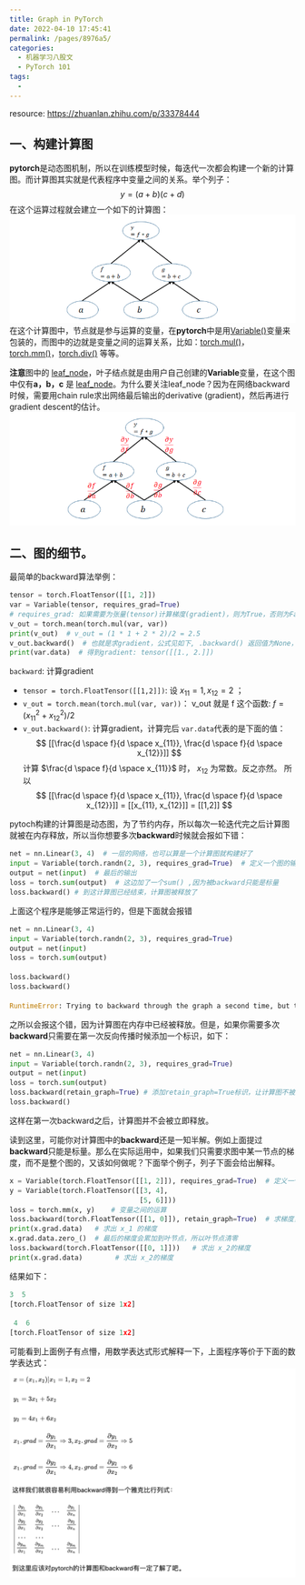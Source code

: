 ```yaml
---
title: Graph in PyTorch
date: 2022-04-10 17:45:41
permalink: /pages/8976a5/
categories:
  - 机器学习八股文
  - PyTorch 101
tags:
  - 
---
```

resource: https://zhuanlan.zhihu.com/p/33378444

## **一、构建计算图**
**pytorch**是动态图机制，所以在训练模型时候，每迭代一次都会构建一个新的计算图。而计算图其实就是代表程序中变量之间的关系。举个列子：$$y = (a + b)(c + d)$$在这个运算过程就会建立一个如下的计算图：
![](https://raw.githubusercontent.com/emmableu/image/master/202204101748967.png)
在这个计算图中，节点就是参与运算的变量，在**pytorch**中是用[Variable()](https://link.zhihu.com/?target=http%3A//pytorch.org/tutorials/beginner/blitz/autograd_tutorial.html%23sphx-glr-beginner-blitz-autograd-tutorial-py)变量来包装的，而图中的边就是变量之间的运算关系，比如：[torch.mul()](https://link.zhihu.com/?target=http%3A//pytorch.org/docs/master/torch.html%3Fhighlight%3Dmul%23torch.mul)，[torch.mm()](https://link.zhihu.com/?target=http%3A//pytorch.org/docs/master/torch.html%3Fhighlight%3Dmm%23torch.mm)，[torch.div()](https://link.zhihu.com/?target=http%3A//pytorch.org/docs/master/torch.html%3Fhighlight%3Ddiv%23torch.div) 等等。

**注意**图中的 [leaf_node](https://link.zhihu.com/?target=http%3A//pytorch.org/docs/master/autograd.html%3Fhighlight%3Dis_leaf)，叶子结点就是由用户自己创建的**Variable**变量，在这个图中仅有**a，b，c** 是 [leaf_node](https://link.zhihu.com/?target=http%3A//pytorch.org/docs/master/autograd.html%3Fhighlight%3Dis_leaf)。为什么要关注leaf_node？因为在网络backward时候，需要用chain rule求出网络最后输出的derivative (gradient)，然后再进行gradient descent的估计。
![](https://raw.githubusercontent.com/emmableu/image/master/202204101749158.png)

## **二、图的细节**。

最简单的backward算法举例：
```python
tensor = torch.FloatTensor([[1, 2]])  
var = Variable(tensor, requires_grad=True)  
# requires_grad: 如果需要为张量(tensor)计算梯度(gradient)，则为True，否则为False。  
v_out = torch.mean(torch.mul(var, var))  
print(v_out)  # v_out = (1 * 1 + 2 * 2)/2 = 2.5  
v_out.backward()  # 也就是求gradient，公式见如下, .backward() 返回值为None，但会更改var  
print(var.data)  # 得到gradient: tensor([[1., 2.]])
```

`backward`: 计算gradient

- `tensor = torch.FloatTensor([[1,2]])`:  设 $x_{11} = 1, x_{12} = 2$ ；
- `v_out = torch.mean(torch.mul(var, var))`：  v_out 就是 f 这个函数: $f = (x_{11} ^2 + x_{12}^2)/ 2$
- `v_out.backward()`: 计算gradient，计算完后 `var.data`代表的是下面的值：
$$
[[\frac{d \space f}{d \space x_{11}}, \frac{d \space f}{d \space x_{12}}]]
$$
计算 $\frac{d \space f}{d \space x_{11}}$ 时， $x_{12}$ 为常数。反之亦然。
所以
$$
[[\frac{d \space f}{d \space x_{11}}, \frac{d \space f}{d \space x_{12}}]] = [[x_{11}, x_{12}]] = [[1,2]]
$$


pytoch构建的计算图是动态图，为了节约内存，所以每次一轮迭代完之后计算图就被在内存释放，所以当你想要多次**backward**时候就会报如下错：

```python
net = nn.Linear(3, 4)  # 一层的网络，也可以算是一个计算图就构建好了
input = Variable(torch.randn(2, 3), requires_grad=True)  # 定义一个图的输入变量
output = net(input)  # 最后的输出
loss = torch.sum(output)  # 这边加了一个sum() ,因为被backward只能是标量
loss.backward() # 到这计算图已经结束，计算图被释放了
```


上面这个程序是能够正常运行的，但是下面就会报错

```python
net = nn.Linear(3, 4)
input = Variable(torch.randn(2, 3), requires_grad=True)
output = net(input)
loss = torch.sum(output)

loss.backward()
loss.backward()

RuntimeError: Trying to backward through the graph a second time, but the buffers have already been freed.
```

之所以会报这个错，因为计算图在内存中已经被释放。但是，如果你需要多次**backward**只需要在第一次反向传播时候添加一个标识，如下：

```python
net = nn.Linear(3, 4)
input = Variable(torch.randn(2, 3), requires_grad=True)
output = net(input)
loss = torch.sum(output)
loss.backward(retain_graph=True) # 添加retain_graph=True标识，让计算图不被立即释放
loss.backward()
```

这样在第一次backward之后，计算图并不会被立即释放。

读到这里，可能你对计算图中的**backward**还是一知半解。例如上面提过**backward**只能是标量。那么在实际运用中，如果我们只需要求图中某一节点的梯度，而不是整个图的，又该如何做呢？下面举个例子，列子下面会给出解释。

```python
x = Variable(torch.FloatTensor([[1, 2]]), requires_grad=True)  # 定义一个输入变量
y = Variable(torch.FloatTensor([[3, 4],        
                                [5, 6]]))
loss = torch.mm(x, y)    # 变量之间的运算
loss.backward(torch.FloatTensor([[1, 0]]), retain_graph=True)  # 求梯度，保留图                                    
print(x.grad.data)   # 求出 x_1 的梯度
x.grad.data.zero_()  # 最后的梯度会累加到叶节点，所以叶节点清零
loss.backward(torch.FloatTensor([[0, 1]]))   # 求出 x_2的梯度
print(x.grad.data)        # 求出 x_2的梯度
```

结果如下：

```python
3  5
[torch.FloatTensor of size 1x2]

 4  6
[torch.FloatTensor of size 1x2]
```

可能看到上面例子有点懵，用数学表达式形式解释一下，上面程序等价于下面的数学表达式：
![](https://raw.githubusercontent.com/emmableu/image/master/202204101757026.png)
